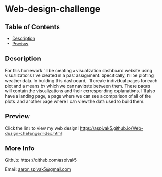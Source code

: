 # Web-design-challenge

## Table of Contents
* [Description](#description)
* [Preview](#preview)


## Description
For this homework I'll be creating a visualization dashboard website using visualizations I've created in a past assignment. Specifically, I'll be plotting weather data.
In building this dashboard, I'll create individual pages for each plot and a means by which we can navigate between them. These pages will contain the visualizations and their corresponding explanations. I'll also have a landing page, a page where we can see a comparison of all of the plots, and another page where I can view the data used to build them.

## Preview
Click the link to view my web design!
https://aspivak5.github.io/Web-design-challenge/index.html


## More Info
Github: https://github.com/aspivak5

Email: aaron.spivak5@gmail.com
